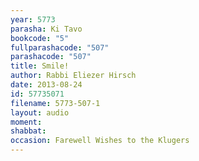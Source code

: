 ```yaml
---
year: 5773
parasha: Ki Tavo
bookcode: "5"
fullparashacode: "507"
parashacode: "507"
title: Smile!
author: Rabbi Eliezer Hirsch
date: 2013-08-24
id: 57735071
filename: 5773-507-1
layout: audio
moment: 
shabbat: 
occasion: Farewell Wishes to the Klugers
---
```

